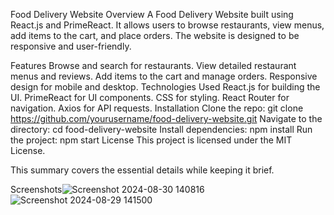 Food Delivery Website
Overview
A Food Delivery Website built using React.js and PrimeReact. It allows users to browse restaurants, view menus, add items to the cart, and place orders. The website is designed to be responsive and user-friendly.

Features
Browse and search for restaurants.
View detailed restaurant menus and reviews.
Add items to the cart and manage orders.
Responsive design for mobile and desktop.
Technologies Used
React.js for building the UI.
PrimeReact for UI components.
CSS for styling.
React Router for navigation.
Axios for API requests.
Installation
Clone the repo: git clone https://github.com/yourusername/food-delivery-website.git
Navigate to the directory: cd food-delivery-website
Install dependencies: npm install
Run the project: npm start
License
This project is licensed under the MIT License.

This summary covers the essential details while keeping it brief.

Screenshots![Screenshot 2024-08-30 140816](https://github.com/user-attachments/assets/7fa67b87-8bc3-45e3-88af-6d92b1f8a80b)![Screenshot 2024-08-29 141500](https://github.com/user-attachments/assets/4b08c812-251b-4b58-ac82-08b68b26b7ff)

